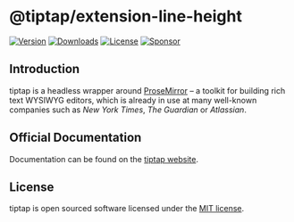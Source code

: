 # @tiptap/extension-line-height
[![Version](https://img.shields.io/npm/v/@tiptap/extension-line-height.svg?label=version)](https://www.npmjs.com/package/@tiptap/extension-line-height)
[![Downloads](https://img.shields.io/npm/dm/@tiptap/extension-line-height.svg)](https://npmcharts.com/compare/tiptap?minimal=true)
[![License](https://img.shields.io/npm/l/@tiptap/extension-line-height.svg)](https://www.npmjs.com/package/@tiptap/extension-line-height)
[![Sponsor](https://img.shields.io/static/v1?label=Sponsor&message=%E2%9D%A4&logo=GitHub)](https://github.com/sponsors/ueberdosis)

## Introduction
tiptap is a headless wrapper around [ProseMirror](https://ProseMirror.net) – a toolkit for building rich text WYSIWYG editors, which is already in use at many well-known companies such as *New York Times*, *The Guardian* or *Atlassian*.

## Official Documentation
Documentation can be found on the [tiptap website](https://tiptap.dev).

## License
tiptap is open sourced software licensed under the [MIT license](https://github.com/ueberdosis/tiptap/blob/main/LICENSE.md).
